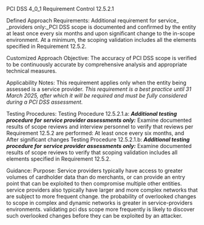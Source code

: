 PCI DSS 4_0_1 Requirement Control 12.5.2.1

Defined Approach Requirements:
Additional requirement for service_ _providers only:_PCI DSS scope is documented and confirmed by the entity at least once every six months and upon significant change to the in-scope environment. At a minimum, the scoping validation includes all the elements specified in Requirement 12.5.2.

Customized Approach Objective:
The accuracy of PCI DSS scope is verified to be continuously accurate by comprehensive analysis and appropriate technical measures.

Applicability Notes:
This requirement applies only when the entity being assessed is a service provider. _This requirement is a best practice until 31 March_ _2025, after which it will be required and must be_ _fully considered during a PCI DSS assessment._

Testing Procedures:
Testing Procedure 12.5.2.1.a: **_Additional testing procedure for_** **_service provider assessments only:_** Examine documented results of scope reviews and interview personnel to verify that reviews per Requirement 12.5.2 are performed: At least once every six months, and After significant changes
Testing Procedure 12.5.2.1.b: **_Additional testing procedure for_** **_service provider assessments only:_** Examine documented results of scope reviews to verify that scoping validation includes all elements specified in Requirement 12.5.2.

Guidance:
Purpose: Service providers typically have access to greater volumes of cardholder data than do merchants, or can provide an entry point that can be exploited to then compromise multiple other entities. service providers also typically have larger and more complex networks that are subject to more frequent change. the probability of overlooked changes to scope in complex and dynamic networks is greater in service-providers environments. validating pci dss scope more frequently is likely to discover such overlooked changes before they can be exploited by an attacker.